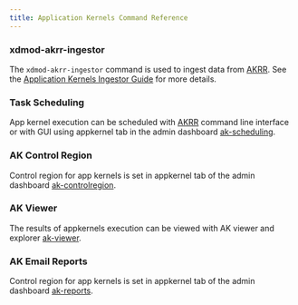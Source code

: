 ```yaml
---
title: Application Kernels Command Reference
---
```


### xdmod-akrr-ingestor

The `xdmod-akrr-ingestor` command is used to ingest data from
[AKRR](https://akrr.xdmod.org).  See the
[Application Kernels Ingestor Guide](ak-ingestor.html) for more details.

### Task Scheduling

App kernel execution can be scheduled with [AKRR](https://akrr.xdmod.org) command line interface 
or with GUI using appkernel tab in the admin dashboard [ak-scheduling](ak-scheduling.md). 

### AK Control Region

Control region for app kernels is set in appkernel tab of the admin dashboard [ak-controlregion](ak-controlregion.md). 

### AK Viewer

The results of appkernels execution can be viewed with AK viewer and explorer [ak-viewer](ak-viewer.md). 

### AK Email Reports

Control region for app kernels is set in appkernel tab of the admin dashboard [ak-reports](ak-reports.md). 
